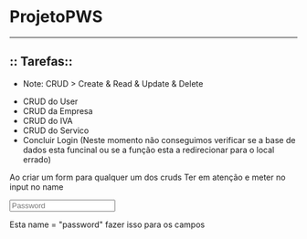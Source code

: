# ProjetoPWS

---

## :: Tarefas::

- Note:  CRUD > Create & Read & Update & Delete
* CRUD do User
* CRUD da Empresa
* CRUD do IVA
* CRUD do Servico
* Concluir Login (Neste momento não conseguimos verificar se a base de dados esta funcinal ou se a função esta a redirecionar para o local errado)

Ao criar um form para qualquer um dos cruds
Ter em atenção e meter no input no name

<input type="password" class="form-control" name="password" id="password" placeholder="Password">

Esta name = "password" fazer isso para os campos


